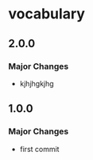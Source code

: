 # vocabulary

## 2.0.0

### Major Changes

- kjhjhgkjhg

## 1.0.0

### Major Changes

- first commit
